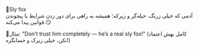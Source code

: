 🦊Sly fox
<br>
آدمی که خیلی زرنگ، حیله‌گر و زیرکه؛ همیشه یه راهی برای دور زدن شرایط یا پیچوندن قوانین پیدا می‌کنه.😏

🔹مثال:
"Don’t trust him completely — he’s a real sly fox!"
(کامل بهش اعتماد نکن، خیلی زیرک و حسابگره!)


